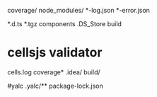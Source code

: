 coverage/
node_modules/
*-log.json
*-error.json

*.d.ts
*.tgz
components
.DS_Store
build

# cellsjs validator
cells.log
coverage*
.idea/
build/

#yalc
.yalc/**
package-lock.json